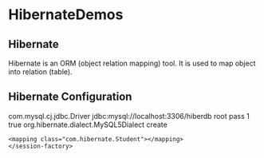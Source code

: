 # HibernateDemos

## Hibernate
Hibernate is an ORM (object relation mapping) tool.
It is used to map object into relation (table).

## Hibernate Configuration

<?xml version="1.0" encoding="UTF-8"?>

<!DOCTYPE hibernate-configuration PUBLIC
        "-//Hibernate/Hibernate Configuration DTD 3.0//EN"
	"http://hibernate.org/dtd/hibernate-configuration-3.0.dtd">
	
<hibernate-configuration>
    <session-factory>
        <property name="hibernate.connection.driver_class">com.mysql.cj.jdbc.Driver</property>
        <property name="hibernate.connection.url">jdbc:mysql://localhost:3306/hiberdb</property>
        <property name="hibernate.connection.username">root</property>
        <property name="hibernate.connection.password">pass</property>
        <property name="hibernate.connection.pool_size">1</property>
        <property name="hibernate.show_sql">true</property>
        <property name="hibernate.dialect">org.hibernate.dialect.MySQL5Dialect</property>
        <property name="hbm2ddl.auto">create</property> 

	<mapping class="com.hibernate.Student"></mapping>
    </session-factory>
</hibernate-configuration>
